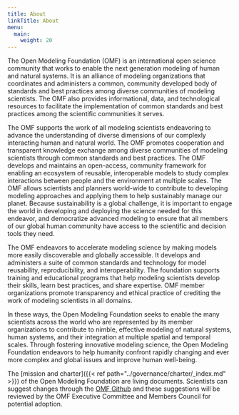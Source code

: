 ```yaml
---
title: About
linkTitle: About
menu:
  main:
    weight: 20
---
```



The Open Modeling Foundation (OMF) is an international open science community that works to enable the next generation modeling of human and natural systems. It is an alliance of modeling organizations that coordinates and administers a common, community developed body of standards and best practices among diverse communities of modeling scientists. The OMF also provides informational, data, and technological resources to facilitate the implementation of common standards and best practices among the scientific communities it serves.

The OMF supports the work of all modeling scientists endeavoring to advance the understanding of diverse dimensions of our complexly interacting human and natural world. The OMF promotes cooperation and transparent knowledge exchange among diverse communities of modeling scientists through common standards and best practices. The OMF develops and maintains an open-access, community framework for enabling an ecosystem of reusable, interoperable models to study complex interactions between people and the environment at multiple scales. The OMF allows scientists and planners world-wide to contribute to developing modeling approaches and applying them to help sustainably manage our planet. Because sustainability is a global challenge, it is important to engage the world in developing and deploying the science needed for this endeavor, and democratize advanced modeling to ensure that all members of our global human community have access to the scientific and decision tools they need.  

The OMF endeavors to accelerate modeling science by making models more easily discoverable and globally accessible. It develops and administers a suite of common standards and technology for model reusability, reproducibility, and interoperability. The foundation supports training and educational programs that help modeling scientists develop their skills, learn best practices, and share expertise. OMF member organizations promote transparency and ethical practice of crediting the work of modeling scientists in all domains. 

In these ways, the Open Modeling Foundation seeks to enable the many scientists across the world who are represented by its member organizations to contribute to nimble, effective modeling of natural systems, human systems, and their integration at multiple spatial and temporal scales. Through fostering innovative modeling science, the Open Modeling Foundation endeavors to help humanity confront rapidly changing and ever more complex and global issues and improve human well-being.

The [mission and charter]({{< ref path="../governance/charter/_index.md" >}}) of the Open Modeling Foundation are living documents. Scientists can suggest changes through the [OMF Github](https://github.com/openmodelingfoundation/openmodelingfoundation.github.io) and these suggestions will be reviewed by the OMF Executive Committee and Members Council for potential adoption.
